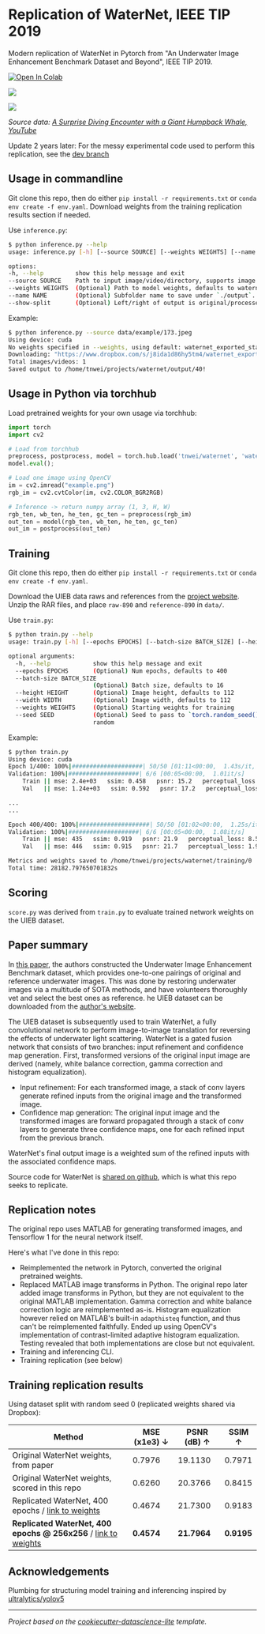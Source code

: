 # Replication of WaterNet, IEEE TIP 2019

Modern replication of WaterNet in Pytorch from "An Underwater Image Enhancement Benchmark Dataset and Beyond", IEEE TIP 2019. 

[![Open In Colab](https://colab.research.google.com/assets/colab-badge.svg)](https://colab.research.google.com/github/tnwei/waternet/blob/main/colab-example-waternet.ipynb)

![](docs/frames-0968-small.jpeg)

![](docs/173-small.jpeg)

_Source data: [A Surprise Diving Encounter with a Giant Humpback Whale, YouTube](https://www.youtube.com/watch?v=vAZkzV41sCc)_

Update 2 years later: For the messy experimental code used to perform this replication, see the [dev branch](https://github.com/tnwei/waternet/tree/dev)

## Usage in commandline

Git clone this repo, then do either `pip install -r requirements.txt` or `conda env create -f env.yaml`. Download weights from the training replication results section if needed.

Use `inference.py`: 

```bash
$ python inference.py --help
usage: inference.py [-h] [--source SOURCE] [--weights WEIGHTS] [--name NAME] [--show-split]

options:
-h, --help         show this help message and exit
--source SOURCE    Path to input image/video/directory, supports image formats: bmp, jpg, jpeg, png, gif, and video formats: mp4, mpeg, avi
--weights WEIGHTS  (Optional) Path to model weights, defaults to waternet_exported_state_dict-daa0ee.pt. Auto-downloads pretrained weights if not available.
--name NAME        (Optional) Subfolder name to save under `./output`.
--show-split       (Optional) Left/right of output is original/processed. Adds before/after watermark. 
```

Example:

```bash
$ python inference.py --source data/example/173.jpeg
Using device: cuda
No weights specified in --weights, using default: waternet_exported_state_dict-daa0ee.pt
Downloading: "https://www.dropbox.com/s/j8ida1d86hy5tm4/waternet_exported_state_dict-daa0ee.pt?dl=1" to /home/tnwei/projects/waternet/waternet_exported_state_dict-daa0ee.pt
Total images/videos: 1
Saved output to /home/tnwei/projects/waternet/output/40!  
```

## Usage in Python via torchhub

Load pretrained weights for your own usage via torchhub:

```python
import torch
import cv2

# Load from torchhub
preprocess, postprocess, model = torch.hub.load('tnwei/waternet', 'waternet')
model.eval();

# Load one image using OpenCV
im = cv2.imread("example.png")
rgb_im = cv2.cvtColor(im, cv2.COLOR_BGR2RGB)

# Inference -> return numpy array (1, 3, H, W)
rgb_ten, wb_ten, he_ten, gc_ten = preprocess(rgb_im)
out_ten = model(rgb_ten, wb_ten, he_ten, gc_ten)
out_im = postprocess(out_ten)
```

## Training

Git clone this repo, then do either `pip install -r requirements.txt` or `conda env create -f env.yaml`. 

Download the UIEB data raws and references from the [project website](https://li-chongyi.github.io/proj_benchmark.html). Unzip the RAR files, and place `raw-890` and `reference-890` in `data/`.

Use `train.py`:

```bash
$ python train.py --help
usage: train.py [-h] [--epochs EPOCHS] [--batch-size BATCH_SIZE] [--height HEIGHT] [--width WIDTH] [--weights WEIGHTS]

optional arguments:
  -h, --help            show this help message and exit
  --epochs EPOCHS       (Optional) Num epochs, defaults to 400
  --batch-size BATCH_SIZE
                        (Optional) Batch size, defaults to 16
  --height HEIGHT       (Optional) Image height, defaults to 112
  --width WIDTH         (Optional) Image width, defaults to 112
  --weights WEIGHTS     (Optional) Starting weights for training
  --seed SEED           (Optional) Seed to pass to `torch.random_seed()` for reproducibility, defaults to None i.e.
                        random
```

Example:

```bash
$ python train.py
Using device: cuda
Epoch 1/400: 100%|####################| 50/50 [01:11<00:00,  1.43s/it, loss=3.39e+3]
Validation: 100%|####################| 6/6 [00:05<00:00,  1.01it/s]
    Train || mse: 2.4e+03   ssim: 0.458   psnr: 15.2   perceptual_loss: 4.93e+04   loss: 4.86e+03
    Val   || mse: 1.24e+03   ssim: 0.592   psnr: 17.2   perceptual_loss: 6.98e+03

...
...

Epoch 400/400: 100%|####################| 50/50 [01:02<00:00,  1.25s/it, loss=873]
Validation: 100%|####################| 6/6 [00:05<00:00,  1.08it/s]
    Train || mse: 435   ssim: 0.919   psnr: 21.9   perceptual_loss: 8.54e+03   loss: 862
    Val   || mse: 446   ssim: 0.915   psnr: 21.7   perceptual_loss: 1.94e+03

Metrics and weights saved to /home/tnwei/projects/waternet/training/0
Total time: 28182.797650701832s
```

## Scoring

`score.py` was derived from `train.py` to evaluate trained network weights on the UIEB dataset.

## Paper summary

In [this paper](https://arxiv.org/abs/1901.05495), the authors constructed the Underwater Image Enhancement Benchmark dataset, which provides one-to-one pairings of original and reference underwater images. This was done by restoring underwater images via a multitude of SOTA methods, and have volunteers thoroughly vet and select the best ones as reference. he UIEB dataset can be downloaded from the [author's website](https://li-chongyi.github.io/proj_benchmark.html).

The UIEB dataset is subsequently used to train WaterNet, a fully convolutional network to perform image-to-image translation for reversing the effects of underwater light scattering. WaterNet is a gated fusion network that consists of two branches: input refinement and confidence map generation. First, transformed versions of the original input image are derived (namely, white balance correction, gamma correction and histogram equalization). 

- Input refinement: For each transformed image, a stack of conv layers generate refined inputs from the original image and the transformed image. 
- Confidence map generation: The original input image and the transformed images are forward propagated through a stack of conv layers to generate three confidence maps, one for each refined input from the previous branch.

WaterNet's final output image is a weighted sum of the refined inputs with the associated confidence maps. 

<!-- TODO: arch diagram below: -->

Source code for WaterNet is [shared on github](https://github.com/Li-Chongyi/Water-Net_Code), which is what this repo seeks to replicate. 

## Replication notes

The original repo uses MATLAB for generating transformed images, and Tensorflow 1 for the neural network itself.  

Here's what I've done in this repo:

- Reimplemented the network in Pytorch, converted the original pretrained weights.
- Replaced MATLAB image transforms in Python. The original repo later added image transforms in Python, but they are not equivalent to the original MATLAB implementation. Gamma correction and white balance correction logic are reimplemented as-is. Histogram equalization however relied on MATLAB's built-in `adapthisteq` function, and thus can't be reimplemented faithfully. Ended up using OpenCV's implementation of contrast-limited adaptive histogram equalization. Testing revealed that both implementations are close but not equivalent. 
- Training and inferencing CLI.
- Training replication (see below)

## Training replication results

Using dataset split with random seed 0 (replicated weights shared via Dropbox):

| Method | MSE  (x1e3) ↓ | PSNR (dB) ↑ | SSIM  ↑ |
| ------ | -------------- | ----------- | ------- |
| Original WaterNet weights, from paper | 0.7976 | 19.1130 | 0.7971
| Original WaterNet weights, scored in this repo | 0.6260 | 20.3766 | 0.8415 |
| Replicated WaterNet, 400 epochs / [link to weights](https://www.dropbox.com/s/0nzt1jowxavbkwa/replicated-waternet-20220528.pt?dl=0) | 0.4674 | 21.7300 | 0.9183 |
| **Replicated WaterNet, 400 epochs @ 256x256** / [link to weights](https://www.dropbox.com/s/g3ttnbjgi1pjp0v/replicated-waternet-256x256-20220529.pt?dl=0) | **0.4574** | **21.7964** | **0.9195** |

## Acknowledgements

Plumbing for structuring model training and inferencing inspired by [ultralytics/yolov5](https://github.com/ultralytics/yolov5/)

------------------

*Project based on the [cookiecutter-datascience-lite](https://github.com/tnwei/cookiecutter-datascience-lite/) template.*
